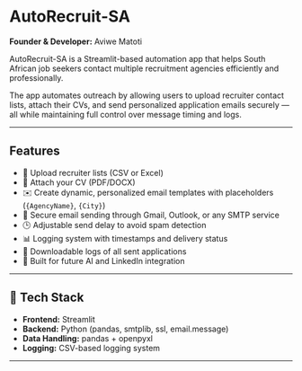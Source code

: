 # AutoRecruit-SA  
**Founder & Developer:** Aviwe Matoti  

AutoRecruit-SA is a Streamlit-based automation app that helps South African job seekers contact multiple recruitment agencies efficiently and professionally.  

The app automates outreach by allowing users to upload recruiter contact lists, attach their CVs, and send personalized application emails securely — all while maintaining full control over message timing and logs.

---

##  Features

- 📁 Upload recruiter lists (CSV or Excel)
- 📎 Attach your CV (PDF/DOCX)
- ✉️ Create dynamic, personalized email templates with placeholders (`{AgencyName}`, `{City}`)
- 🔐 Secure email sending through Gmail, Outlook, or any SMTP service
- 🕒 Adjustable send delay to avoid spam detection
- 📊 Logging system with timestamps and delivery status
- 💾 Downloadable logs of all sent applications
- 🧠 Built for future AI and LinkedIn integration

---

## 🧩 Tech Stack

- **Frontend:** Streamlit  
- **Backend:** Python (pandas, smtplib, ssl, email.message)  
- **Data Handling:** pandas + openpyxl  
- **Logging:** CSV-based logging system  

---

